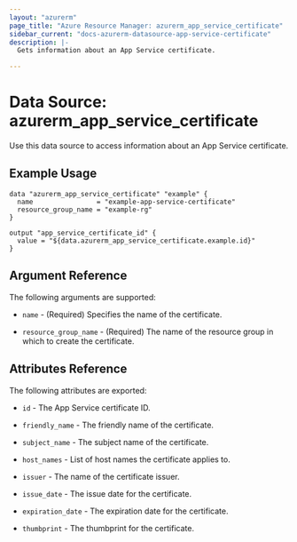 ```yaml
---
layout: "azurerm"
page_title: "Azure Resource Manager: azurerm_app_service_certificate"
sidebar_current: "docs-azurerm-datasource-app-service-certificate"
description: |-
  Gets information about an App Service certificate.

---
```


# Data Source: azurerm_app_service_certificate

Use this data source to access information about an App Service certificate.

## Example Usage

```hcl
data "azurerm_app_service_certificate" "example" {
  name                = "example-app-service-certificate"
  resource_group_name = "example-rg"
}

output "app_service_certificate_id" {
  value = "${data.azurerm_app_service_certificate.example.id}"
}
```

## Argument Reference

The following arguments are supported:

* `name` - (Required) Specifies the name of the certificate.

* `resource_group_name` - (Required) The name of the resource group in which to create the certificate.

## Attributes Reference

The following attributes are exported:

* `id` - The App Service certificate ID.

* `friendly_name` - The friendly name of the certificate.

* `subject_name` - The subject name of the certificate.

* `host_names` - List of host names the certificate applies to.

* `issuer` - The name of the certificate issuer.

* `issue_date` - The issue date for the certificate.

* `expiration_date` - The expiration date for the certificate.

* `thumbprint` - The thumbprint for the certificate.
